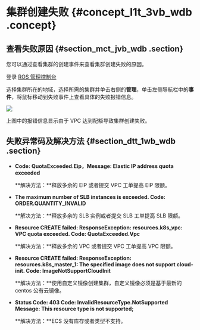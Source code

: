 # 集群创建失败 {#concept_l1t_3vb_wdb .concept}

## 查看失败原因 {#section_mct_jvb_wdb .section}

您可以通过查看集群的创建事件来查看集群创建失败的原因。

登录 [ROS 管理控制台](https://ros.console.aliyun.com/)

选择集群所在的地域，选择所需的集群并单击右侧的**管理**，单击左侧导航栏中的**事件**，将鼠标移动到失败事件上查看具体的失败报错信息。

![](http://static-aliyun-doc.oss-cn-hangzhou.aliyuncs.com/assets/img/6953/15347574494730_zh-CN.png)

上图中的报错信息显示由于 VPC 达到配额导致集群创建失败。

## 失败异常码及解决方法 {#section_dtt_1wb_wdb .section}

-   **Code: QuotaExceeded.Eip，Message: Elastic IP address quota exceeded**

    **解决方法：**释放多余的 EIP 或者提交 VPC 工单提高 EIP 限额。

-   **The maximum number of SLB instances is exceeded. Code: ORDER.QUANTITY\_INVALID**

    **解决方法：**释放多余的 SLB 实例或者提交 SLB 工单提高 SLB 限额。

-   **Resource CREATE failed: ResponseException: resources.k8s\_vpc: VPC quota exceeded. Code: QuotaExceeded.Vpc**

    **解决方法：**释放多余的 VPC 或者提交 VPC 工单提高 VPC 限额。

-   **Resource CREATE failed: ResponseException: resources.k8s\_master\_1: The specified image does not support cloud-init. Code: ImageNotSupportCloudInit**

    **解决方法：**使用自定义镜像创建集群，自定义镜像必须是基于最新的 centos 公有云镜像。

-   **Status Code: 403 Code: InvalidResourceType.NotSupported Message: This resource type is not supported;**

    **解决方法：**ECS 没有库存或者类型不支持。


